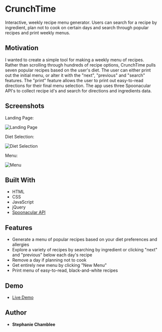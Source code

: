 # CrunchTime

Interactive, weekly recipe menu generator. Users can search for a recipe by ingredient, plan not to cook on certain days and search through popular recipes and print weekly menus.

## Motivation

I wanted to create a simple tool for making a weekly menu of recipes. Rather than scrolling through hundreds of recipe options, CrunchTime pulls seven popular recipes based on the user's diet. The user can either print out the initial menu, or alter it with the "next", "previous" and "search" features. The "print" feature allows the user to print out easy-to-read directions for their final menu selection. The app uses three Spoonacular API's to collect recipe id's and search for directions and ingredients data.

## Screenshots

Landing Page:

![Landing Page](https://image.ibb.co/dJSzGT/Screen_Shot_2018_05_26_at_11_18_04_AM.png)

Diet Selection:

![Diet Selection](https://image.ibb.co/nySzGT/Screen_Shot_2018_05_26_at_11_18_35_AM.png)

Menu:

![Menu](https://image.ibb.co/cwnGwT/Screen_Shot_2018_05_26_at_11_15_16_AM.png)

## Built With

* HTML
* CSS
* JavaScript
* jQuery
* [Spoonacular API](https://market.mashape.com/spoonacular/recipe-food-nutrition/)

## Features

* Generate a menu of popular recipes based on your diet preferences and allergies
* Explore a variety of recipes by searching by ingredient or clicking "next" and "previous" below each day's recipe
* Remove a day if planning not to cook
* Get entirely new menu by clicking "New Menu"
* Print menu of easy-to-read, black-and-white recipes

## Demo

- [Live Demo](https://schamblee.github.io/CrunchTime-Menu-Generator/)

## Author

* **Stephanie Chamblee** 
